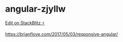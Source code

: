 # angular-zjyllw

[Edit on StackBlitz ⚡️](https://stackblitz.com/edit/angular-zjyllw)


https://brianflove.com/2017/05/03/responsive-angular/